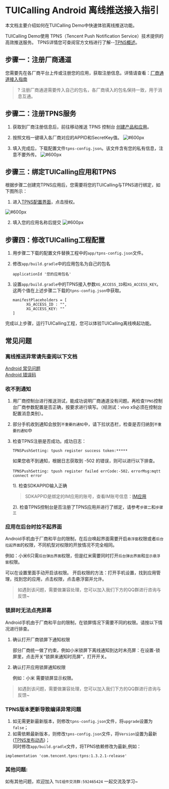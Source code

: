 # TUICalling Android 离线推送接入指引

本文档主要介绍如何在TUICalling Demo中快速体验离线推送功能。

TUICalling Demo使用 TPNS（Tencent Push Notification Service）技术提供的高效推送服务。
TPNS详情您可查阅官方文档进行了解--[TPNS概述](https://cloud.tencent.com/document/product/548/36645)。

## 步骤一：注册厂商通道
您需要先在各厂商平台上传或注册您的应用，获取注册信息。详情请查看：[厂商通道接入指南](https://cloud.tencent.com/document/product/548/45909)
>? 注册厂商通道需要传入自己的包名，各厂商填入的包名保持一致，用于消息互通。

## 步骤二：注册TPNS服务

1. 获取到厂商注册信息后，前往移动推送 TPNS 控制台 [创建产品和应用](https://cloud.tencent.com/document/product/548/37241)。

2. 按照文档一键填入各厂商对应的APPID和SecretKey值。
![#600px](https://qcloudimg.tencent-cloud.cn/raw/9f8e883e2fb88a885e80e3326a1e0674.png)

3. 填入完成后，下载配置文件`tpns-config.json`。该文件含有您的私有信息，注意不要外传。
   ![#600px](https://qcloudimg.tencent-cloud.cn/raw/77a1fdbb89d0c93595441a2380ab2bb3.png)

## 步骤三：绑定TUICalling应用和TPNS
根据步骤二创建完TPNS应用后，您需要将您的TUICalling与TPNS进行绑定，如下图所示：

1. 进入[TPNS配置界面](https://console.cloud.tencent.com/tpns/service-auth)，点击授权。

![#600px](https://qcloudimg.tencent-cloud.cn/raw/cf49adc442289e6e086136545a93c366.png)

2. 填入您的应用名称后提交
![#600px](https://qcloudimg.tencent-cloud.cn/raw/4f3114ec889c0cefd0b593bc9669e4ff.png)


## 步骤四：修改TUICalling工程配置

1. 用步骤二下载的配置文件替换工程中的`app/tpns-config.json`文件。
  
2. 修改`app/build.gradle`中的应用包名为自己的包名
   ```  
   applicationId '您的应用包名'
   ```

3. 设置`app/build.gradle`中的TPNS接入参数`XG_ACCESS_ID`和`XG_ACCESS_KEY`。  
   这两个值在上述步骤二下载的`tpns-config.json`中获取。
   ```
   manifestPlaceholders = [
         XG_ACCESS_ID : "",
         XG_ACCESS_KEY: ""
   ]
   ```
完成以上步骤，运行TUICalling工程，您可以体验TUICalling离线唤起功能。


## 常见问题
### 离线推送异常请先查阅以下文档   
[Android 常见问题](https://cloud.tencent.com/document/product/548/36674)    
[Android 错误码](https://cloud.tencent.com/document/product/548/36660)

### 收不到通知
1. 用厂商控制台进行推送测试，能成功说明厂商通道没有问题。再检查`TPNS`控制台厂商参数配置是否正确，按要求进行填写。（经测试：vivo x9必须在控制台配置消息类别）。
2. 部分手机收到通知会放到`不重要的通知`中，请下拉状态栏，检查是否归纳到`不重要的通知`中
3. 检查TPNS注册是否成功。成功日志：
   ```
   TPNSPushSetting: tpush register success token:*****
   ```
    如果您收不到通知，根据日志获取到 -502 的错误，则可以进行以下排查。
    ```
    TPNSPushSetting: tpush register failed errCode:-502，errorMsg:mqtt connect error
    ```
   1). 检查SDKAPPID输入正确
   
     > SDKAPPID是绑定的IM应用的账号，查看IM账号信息：[IM应用](https://console.cloud.tencent.com/im) 
     
   2). 检查TPNS控制台是否注册了TPNS应用并进行了绑定，请参考`步骤二`和`步骤三`   

### 应用在后台时拉不起界面

Android手机由于厂商和平台的限制，在后台唤起界面需要开启`悬浮窗`权限或者`后台拉起界面`的权限，不同机型对权限的开放情况不完全相同。

例如：小米6只需`后台弹出界面`权限，但是红米需要同时打开`后台弹出界面`和`显示悬浮窗`权限。

可以在设置里面手动开启该权限。
开启权限的方法：打开手机设置，找到应用管理，找到您的应用，点击权限，点击悬浮窗并允许。

> 如遇到该问题，需要做兼容处理，您可以加入我们下方的QQ群进行咨询与反馈~

### 锁屏时无法点亮屏幕

Android手机由于厂商和平台的限制，在锁屏情况下需要不同的权限。请按以下情况进行排查。
1. 确认打开厂商锁屏下通知权限
   
   部分厂商统一做了约束，例如小米锁屏下离线通知到达时未亮屏：在设置-锁屏里，点击开关“锁屏来通知时亮屏”，打开开关。
   
2. 确认打开应用锁屏通知权限

   例如：小米 需要锁屏显示权限。  

> 如遇到该问题，需要做兼容处理，您可以加入我们下方的QQ群进行咨询与反馈~


### TPNS版本更新导致编译异常问题
1. 如无需更新最新版本，则修改`tpns-config.json`文件，将`upgrade`设置为`false`；
2. 如需依赖最新版本，则修改`tpns-config.json`文件，将`Version`设置为最新([TPNS发布动态](https://cloud.tencent.com/document/product/548/44520))；   
同时修改`app/build.gradle`文件，将TPNS依赖修改为最新,例如：
```
implementation 'com.tencent.tpns:tpns:1.3.2.1-release'
```

### 其他问题:
如有其他问题，欢迎加入 `TUI组件交流群:592465424` 一起交流及学习~
